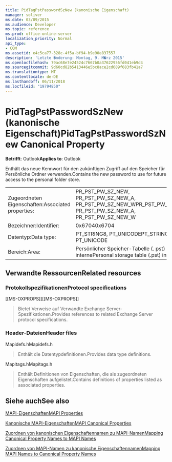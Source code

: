 ```yaml
---
title: PidTagPstPasswordSzNew (kanonische Eigenschaft)
manager: soliver
ms.date: 03/09/2015
ms.audience: Developer
ms.topic: reference
ms.prod: office-online-server
localization_priority: Normal
api_type:
- COM
ms.assetid: e4c5ca77-328c-4f5a-bf94-b9e90e837557
description: 'Letzte �nderung: Montag, 9. M�rz 2015'
ms.openlocfilehash: 79ac68e7e24524c7667b0a37622956fd041eb9d4
ms.sourcegitcommit: 9d60cd82b5413446e5bc8ace2cd689f683fb41a7
ms.translationtype: MT
ms.contentlocale: de-DE
ms.lasthandoff: 06/11/2018
ms.locfileid: "19794850"
---
```

# <a name="pidtagpstpasswordsznew-canonical-property"></a><span data-ttu-id="3a7ac-103">PidTagPstPasswordSzNew (kanonische Eigenschaft)</span><span class="sxs-lookup"><span data-stu-id="3a7ac-103">PidTagPstPasswordSzNew Canonical Property</span></span>

  
  
<span data-ttu-id="3a7ac-104">**Betrifft**: Outlook</span><span class="sxs-lookup"><span data-stu-id="3a7ac-104">**Applies to**: Outlook</span></span> 
  
<span data-ttu-id="3a7ac-105">Enthält das neue Kennwort für den zukünftigen Zugriff auf den Speicher für Persönliche Ordner verwenden.</span><span class="sxs-lookup"><span data-stu-id="3a7ac-105">Contains the new password to use for future access to the personal folder store.</span></span>
  
|||
|:-----|:-----|
|<span data-ttu-id="3a7ac-106">Zugeordneten Eigenschaften:</span><span class="sxs-lookup"><span data-stu-id="3a7ac-106">Associated properties:</span></span>  <br/> |<span data-ttu-id="3a7ac-107">PR_PST_PW_SZ_NEW, PR_PST_PW_SZ_NEW_A, PR_PST_PW_SZ_NEW_W</span><span class="sxs-lookup"><span data-stu-id="3a7ac-107">PR_PST_PW_SZ_NEW, PR_PST_PW_SZ_NEW_A, PR_PST_PW_SZ_NEW_W</span></span>  <br/> |
|<span data-ttu-id="3a7ac-108">Bezeichner:</span><span class="sxs-lookup"><span data-stu-id="3a7ac-108">Identifier:</span></span>  <br/> |<span data-ttu-id="3a7ac-109">0x6704</span><span class="sxs-lookup"><span data-stu-id="3a7ac-109">0x6704</span></span>  <br/> |
|<span data-ttu-id="3a7ac-110">Datentyp:</span><span class="sxs-lookup"><span data-stu-id="3a7ac-110">Data type:</span></span>  <br/> |<span data-ttu-id="3a7ac-111">PT_STRING8, PT_UNICODE</span><span class="sxs-lookup"><span data-stu-id="3a7ac-111">PT_STRING8, PT_UNICODE</span></span>  <br/> |
|<span data-ttu-id="3a7ac-112">Bereich:</span><span class="sxs-lookup"><span data-stu-id="3a7ac-112">Area:</span></span>  <br/> |<span data-ttu-id="3a7ac-113">Persönlicher Speicher-Tabelle (. pst) interne</span><span class="sxs-lookup"><span data-stu-id="3a7ac-113">Personal storage table (.pst) internal</span></span>  <br/> |
   
## <a name="related-resources"></a><span data-ttu-id="3a7ac-114">Verwandte Ressourcen</span><span class="sxs-lookup"><span data-stu-id="3a7ac-114">Related resources</span></span>

### <a name="protocol-specifications"></a><span data-ttu-id="3a7ac-115">Protokollspezifikationen</span><span class="sxs-lookup"><span data-stu-id="3a7ac-115">Protocol specifications</span></span>

<span data-ttu-id="3a7ac-116">[[MS-OXPROPS]]</span><span class="sxs-lookup"><span data-stu-id="3a7ac-116">[[MS-OXPROPS]]</span></span> 
  
> <span data-ttu-id="3a7ac-117">Bietet Verweise auf Verwandte Exchange Server-Spezifikationen.</span><span class="sxs-lookup"><span data-stu-id="3a7ac-117">Provides references to related Exchange Server protocol specifications.</span></span>
    
### <a name="header-files"></a><span data-ttu-id="3a7ac-118">Header-Dateien</span><span class="sxs-lookup"><span data-stu-id="3a7ac-118">Header files</span></span>

<span data-ttu-id="3a7ac-119">Mapidefs.h</span><span class="sxs-lookup"><span data-stu-id="3a7ac-119">Mapidefs.h</span></span>
  
> <span data-ttu-id="3a7ac-120">Enthält die Datentypdefinitionen.</span><span class="sxs-lookup"><span data-stu-id="3a7ac-120">Provides data type definitions.</span></span>
    
<span data-ttu-id="3a7ac-121">Mapitags.h</span><span class="sxs-lookup"><span data-stu-id="3a7ac-121">Mapitags.h</span></span>
  
> <span data-ttu-id="3a7ac-122">Enthält Definitionen von Eigenschaften, die als zugeordneten Eigenschaften aufgelistet.</span><span class="sxs-lookup"><span data-stu-id="3a7ac-122">Contains definitions of properties listed as associated properties.</span></span>
    
## <a name="see-also"></a><span data-ttu-id="3a7ac-123">Siehe auch</span><span class="sxs-lookup"><span data-stu-id="3a7ac-123">See also</span></span>



[<span data-ttu-id="3a7ac-124">MAPI-Eigenschaften</span><span class="sxs-lookup"><span data-stu-id="3a7ac-124">MAPI Properties</span></span>](mapi-properties.md)
  
[<span data-ttu-id="3a7ac-125">Kanonische MAPI-Eigenschaften</span><span class="sxs-lookup"><span data-stu-id="3a7ac-125">MAPI Canonical Properties</span></span>](mapi-canonical-properties.md)
  
[<span data-ttu-id="3a7ac-126">Zuordnen von kanonischen Eigenschaftennamen zu MAPI-Namen</span><span class="sxs-lookup"><span data-stu-id="3a7ac-126">Mapping Canonical Property Names to MAPI Names</span></span>](mapping-canonical-property-names-to-mapi-names.md)
  
[<span data-ttu-id="3a7ac-127">Zuordnen von MAPI-Namen zu kanonische Eigenschaftennamen</span><span class="sxs-lookup"><span data-stu-id="3a7ac-127">Mapping MAPI Names to Canonical Property Names</span></span>](mapping-mapi-names-to-canonical-property-names.md)

